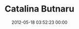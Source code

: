---
title: "Catalina Butnaru"
date: 2012-05-18 03:52:23 00:00
permalink: /katchja
twitter: "katchja"
likes: [149,58,262,255,269,270,344,351]
id: 198
gravatar: "http://www.gravatar.com/avatar/ab4525911cbcf9908ad976ddaae80333"
---
